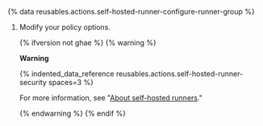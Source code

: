 {% data reusables.actions.self-hosted-runner-configure-runner-group %}
1. Modify your policy options.
   
   {% ifversion not ghae %}
   {% warning %}

   **Warning**

   {% indented_data_reference reusables.actions.self-hosted-runner-security spaces=3 %}

   For more information, see "[About self-hosted runners](/actions/hosting-your-own-runners/about-self-hosted-runners#self-hosted-runner-security-with-public-repositories)."

   {% endwarning %}
   {% endif %}
